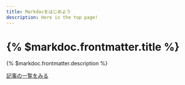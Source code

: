 ```yaml
---
title: Markdocをはじめよう
description: Here is the top page!
---
```


# {% $markdoc.frontmatter.title %}
{% $markdoc.frontmatter.description %}

[記事の一覧をみる](/list)